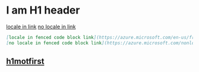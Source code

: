 # I am H1 header
[locale in link](https://azure.microsoft.com/en-us/free/)
[no locale in link](https://azure.microsoft.com/nonlocale/free/)

```markdown
[locale in fenced code block link](https://azure.microsoft.com/en-us/free/)
[no locale in fenced code block link](https://azure.microsoft.com/nonlocale/free/)
```

## [h1motfirst](http://docs.microsoft.com/en-us)